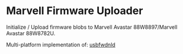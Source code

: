 # Marvell Firmware Uploader

Initialize / Upload firmware blobs to Marvell Avastar 88W8897/Marvell Avastar 88W8782U.

Multi-platform implementation of: [usbfwdnld](https://github.com/RobGries/marvell-8997-latest/tree/master/usbfwdnld_src)
